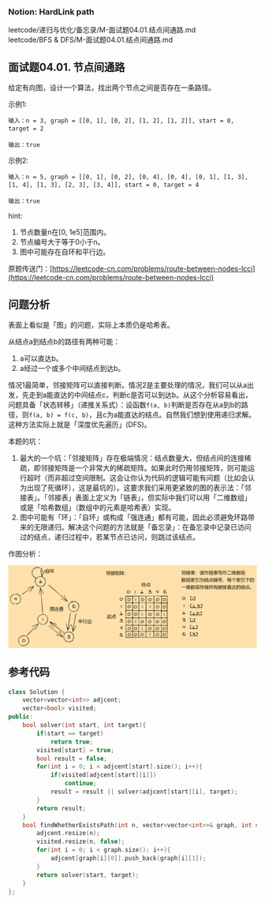 ### Notion: HardLink path

leetcode/递归与优化/备忘录/M-面试题04.01.结点间通路.md  
leetcode/BFS & DFS/M-面试题04.01.结点间通路.md

## 面试题04.01. 节点间通路

给定有向图，设计一个算法，找出两个节点之间是否存在一条路径。

示例1:

``` text
输入：n = 3, graph = [[0, 1], [0, 2], [1, 2], [1, 2]], start = 0, target = 2

输出：true
```

示例2:

``` text
输入：n = 5, graph = [[0, 1], [0, 2], [0, 4], [0, 4], [0, 1], [1, 3], [1, 4], [1, 3], [2, 3], [3, 4]], start = 0, target = 4

输出：true
```

hint:

1. 节点数量n在\[0, 1e5\]范围内。
2. 节点编号大于等于0小于n。
3. 图中可能存在自环和平行边。

原题传送门：[https://leetcode-cn.com/problems/route-between-nodes-lcci](https://leetcode-cn.com/problems/route-between-nodes-lcci)

## 问题分析

表面上看似是「图」的问题，实际上本质仍是哈希表。

从结点a到结点b的路径有两种可能：

1. a可以直达b。
2. a经过一个或多个中间结点到达b。

情况1最简单，邻接矩阵可以直接判断。情况2是主要处理的情况，我们可以从a出发，先走到a能直达的中间结点c，判断c是否可以到达b。从这个分析容易看出，问题具备「状态转移」（递推关系式）：设函数`f(a, b)`判断是否存在从a到b的路径，则`f(a, b) = f(c, b)`，且c为a能直达的结点。自然我们想到使用递归求解。这种方法实际上就是「深度优先遍历」(DFS)。

本题的坑：

1. 最大的一个坑：「邻接矩阵」存在极端情况：结点数量大，但结点间的连接稀疏，即邻接矩阵是一个非常大的稀疏矩阵。如果此时仍用邻接矩阵，则可能运行超时（而非超过空间限制。这会让你认为代码的逻辑可能有问题（比如会认为出现了死循环），这是最坑的）。这要求我们采用更紧致的图的表示法：「邻接表」。「邻接表」表面上定义为「链表」，但实际中我们可以用「二维数组」或是「哈希数组」（数组中的元素是哈希表）实现。
2. 图中可能有「环」：「自环」或构成「强连通」都有可能，因此必须避免环路带来的无限递归。解决这个问题的方法就是「备忘录」：在备忘录中记录已访问过的结点，递归过程中，若某节点已访问，则跳过该结点。

作图分析：

![分析过程](./M-面试题04.01.结点间通路/「图」的分析过程.png)

## 参考代码

``` c++
class Solution {
    vector<vector<int>> adjcent;
    vector<bool> visited;
public:
    bool solver(int start, int target){
        if(start == target)
            return true;
        visited[start] = true;
        bool result = false;
        for(int i = 0; i < adjcent[start].size(); i++){
            if(visited[adjcent[start][i]])
                continue;
            result = result || solver(adjcent[start][i], target);
        }
        return result;
    }
    bool findWhetherExistsPath(int n, vector<vector<int>>& graph, int start, int target) {
        adjcent.resize(n);
        visited.resize(n, false);
        for(int i = 0; i < graph.size(); i++){
            adjcent[graph[i][0]].push_back(graph[i][1]);
        }
        return solver(start, target);
    }
};
```
